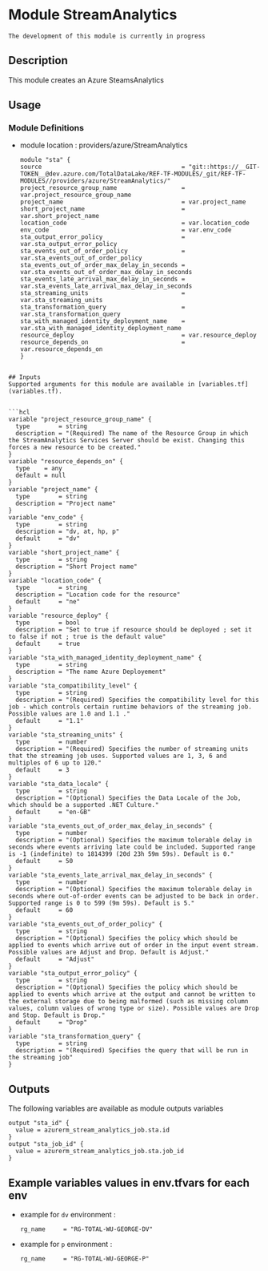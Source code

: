 # Module StreamAnalytics

`The development of this module is currently in progress`

## Description

This module creates an Azure SteamsAnalytics

## Usage

### Module Definitions

- module location : providers/azure/StreamAnalytics

  ```hcl
  module "sta" {
  source                                       = "git::https://__GIT-TOKEN__@dev.azure.com/TotalDataLake/REF-TF-MODULES/_git/REF-TF-MODULES//providers/azure/StreamAnalytics/"
  project_resource_group_name                  = var.project_resource_group_name
  project_name                                 = var.project_name
  short_project_name                           = var.short_project_name
  location_code                                = var.location_code
  env_code                                     = var.env_code
  sta_output_error_policy                      = var.sta_output_error_policy
  sta_events_out_of_order_policy               = var.sta_events_out_of_order_policy
  sta_events_out_of_order_max_delay_in_seconds = var.sta_events_out_of_order_max_delay_in_seconds
  sta_events_late_arrival_max_delay_in_seconds = var.sta_events_late_arrival_max_delay_in_seconds
  sta_streaming_units                          = var.sta_streaming_units
  sta_transformation_query                     = var.sta_transformation_query
  sta_with_managed_identity_deployment_name    = var.sta_with_managed_identity_deployment_name
  resource_deploy                              = var.resource_deploy
  resource_depends_on                          = var.resource_depends_on
  }
  ```

````

## Inputs
Supported arguments for this module are available in [variables.tf](variables.tf).


```hcl
variable "project_resource_group_name" {
  type        = string
  description = "(Required) The name of the Resource Group in which the StreamAnalytics Services Server should be exist. Changing this forces a new resource to be created."
}
variable "resource_depends_on" {
  type    = any
  default = null
}
variable "project_name" {
  type        = string
  description = "Project name"
}
variable "env_code" {
  type        = string
  description = "dv, at, hp, p"
  default     = "dv"
}
variable "short_project_name" {
  type        = string
  description = "Short Project name"
}
variable "location_code" {
  type        = string
  description = "Location code for the resource"
  default     = "ne"
}
variable "resource_deploy" {
  type        = bool
  description = "Set to true if resource should be deployed ; set it to false if not ; true is the default value"
  default     = true
}
variable "sta_with_managed_identity_deployment_name" {
  type        = string
  description = "The name Azure Deployement"
}
variable "sta_compatibility_level" {
  type        = string
  description = "(Required) Specifies the compatibility level for this job - which controls certain runtime behaviors of the streaming job. Possible values are 1.0 and 1.1 ."
  default     = "1.1"
}
variable "sta_streaming_units" {
  type        = number
  description = "(Required) Specifies the number of streaming units that the streaming job uses. Supported values are 1, 3, 6 and multiples of 6 up to 120."
  default     = 3
}
variable "sta_data_locale" {
  type        = string
  description = "(Optional) Specifies the Data Locale of the Job, which should be a supported .NET Culture."
  default     = "en-GB"
}
variable "sta_events_out_of_order_max_delay_in_seconds" {
  type        = number
  description = "(Optional) Specifies the maximum tolerable delay in seconds where events arriving late could be included. Supported range is -1 (indefinite) to 1814399 (20d 23h 59m 59s). Default is 0."
  default     = 50
}
variable "sta_events_late_arrival_max_delay_in_seconds" {
  type        = number
  description = "(Optional) Specifies the maximum tolerable delay in seconds where out-of-order events can be adjusted to be back in order. Supported range is 0 to 599 (9m 59s). Default is 5."
  default     = 60
}
variable "sta_events_out_of_order_policy" {
  type        = string
  description = "(Optional) Specifies the policy which should be applied to events which arrive out of order in the input event stream. Possible values are Adjust and Drop. Default is Adjust."
  default     = "Adjust"
}
variable "sta_output_error_policy" {
  type        = string
  description = "(Optional) Specifies the policy which should be applied to events which arrive at the output and cannot be written to the external storage due to being malformed (such as missing column values, column values of wrong type or size). Possible values are Drop and Stop. Default is Drop."
  default     = "Drop"
}
variable "sta_transformation_query" {
  type        = string
  description = "(Required) Specifies the query that will be run in the streaming job"
}

````

## Outputs

The following variables are available as module outputs variables

```hcl
output "sta_id" {
  value = azurerm_stream_analytics_job.sta.id
}
output "sta_job_id" {
  value = azurerm_stream_analytics_job.sta.job_id
}
```

## Example variables values in env.tfvars for each env

- example for `dv` environment :
  ```hcl
  rg_name     = "RG-TOTAL-WU-GEORGE-DV"
  ```
- example for `p` environment :
  ```hcl
  rg_name     = "RG-TOTAL-WU-GEORGE-P"
  ```

